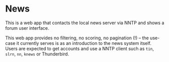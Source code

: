 # News

This is a web app that contacts the local news server via NNTP and
shows a forum user interface.

This web app provides no filtering, no scoring, no pagination (!) –
the use-case it currently serves is as an introduction to the news
system itself. Users are expected to get accounts and use a NNTP
client such as `tin`, `slrn`, `nn`, `knews` or Thunderbird.
